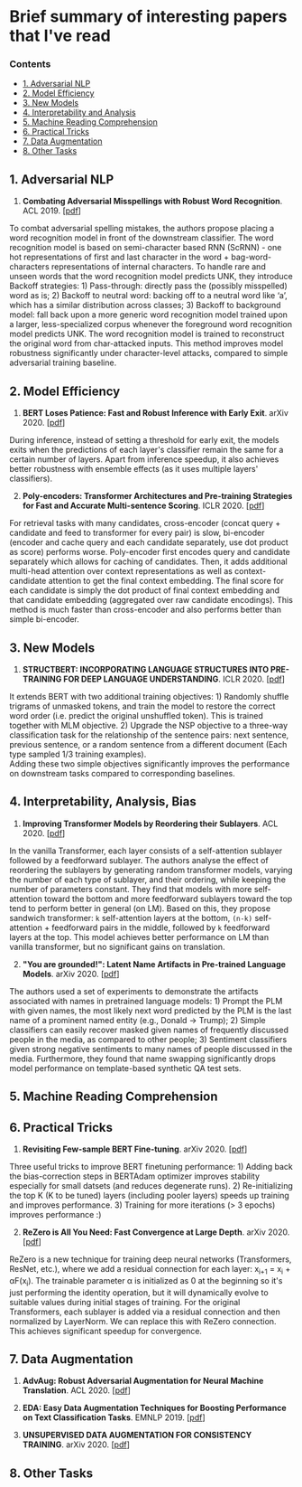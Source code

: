 # Brief summary of interesting papers that I've read 

### Contents

* [1. Adversarial NLP](#1-adversarial-nlp)
* [2. Model Efficiency](#2-model-efficiency)
* [3. New Models](#3-new-models)
* [4. Interpretability and Analysis](#4-interpreability-and-analysis)
* [5. Machine Reading Comprehension](#5-machine-reading-comprehension)
* [6. Practical Tricks](#6-practical-tricks)
* [7. Data Augmentation](#7-data-augmentation)
* [8. Other Tasks](#8-other-tasks)

## 1. Adversarial NLP

1. **Combating Adversarial Misspellings with Robust Word Recognition**. ACL 2019. [[pdf](https://www.aclweb.org/anthology/P19-1561.pdf)]

To combat adversarial spelling mistakes, the authors propose placing a word recognition model in front of the downstream classifier. The word recognition model is based on semi-character based RNN (ScRNN) - one hot representations of first and last character in the word + bag-word-characters representations of internal characters. To handle rare and unseen words that the word recognition model predicts UNK, they introduce Backoff strategies: 1) Pass-through: directly pass the (possibly misspelled) word as is; 2) Backoff to neutral word: backing off to a neutral word like ‘a’, which has a similar distribution across classes; 3) Backoff to background model: fall back upon a more generic word recognition model trained upon a larger, less-specialized corpus whenever the foreground word recognition model predicts UNK. The word recognition model is trained to reconstruct the original word from char-attacked inputs. This method improves model robustness significantly under character-level attacks, compared to simple adversarial training baseline.



## 2. Model Efficiency

1. **BERT Loses Patience: Fast and Robust Inference with Early Exit**. arXiv 2020. [[pdf](https://arxiv.org/abs/2006.04152)]

During inference, instead of setting a threshold for early exit, the models exits when the predictions of each layer's classifier remain the same for a certain number of layers. Apart from inference speedup, it also achieves better robustness with ensemble effects (as it uses multiple layers' classifiers).

2. **Poly-encoders: Transformer Architectures and Pre-training Strategies for Fast and Accurate Multi-sentence Scoring**. ICLR 2020. [[pdf](https://arxiv.org/abs/1905.01969)]

For retrieval tasks with many candidates, cross-encoder (concat query + candidate and feed to transformer for every pair) is slow, bi-encoder (encoder and cache query and each candidate separately, use dot product as score) performs worse. Poly-encoder first encodes query and candidate separately which allows for caching of candidates. Then, it adds additional multi-head attention over context representations as well as context-candidate attention to get the final context embedding. The final score for each candidate is simply the dot product of final context embedding and that candidate embedding (aggregated over raw candidate encodings). This method is much faster than cross-encoder and also performs better than simple bi-encoder.

## 3. New Models 

1. **STRUCTBERT: INCORPORATING LANGUAGE STRUCTURES INTO PRE-TRAINING FOR DEEP LANGUAGE UNDERSTANDING**. ICLR 2020. [[pdf](https://openreview.net/pdf?id=BJgQ4lSFPH)]

It extends BERT with two additional training objectives: 1) Randomly shuffle trigrams of unmasked tokens, and train the model to restore the correct word order (i.e. predict the original unshuffled token). This is trained together with MLM objective. 2) Upgrade the NSP objective to a three-way classification task for the relationship of the sentence pairs: next sentence, previous sentence, or a random sentence from a different document (Each type sampled 1/3 training examples).  
Adding these two simple objectives significantly improves the performance on downstream tasks compared to corresponding baselines.


## 4. Interpretability, Analysis, Bias

1. **Improving Transformer Models by Reordering their Sublayers**. ACL 2020. [[pdf](https://arxiv.org/pdf/1911.03864.pdf)]

In the vanilla Transformer, each layer consists of a self-attention sublayer followed by a feedforward sublayer. The authors analyse the effect of reordering the sublayers by generating random transformer models, varying the number of each type of sublayer, and their ordering, while keeping the number of parameters constant. They find that models with more self-attention toward the bottom and more feedforward sublayers toward the top tend to perform better in general (on LM). Based on this, they propose sandwich transformer: `k` self-attention layers at the bottom, `(n-k)` self-attention + feedforward pairs in the middle, followed by `k` feedforward layers at the top. This model achieves better performance on LM than vanilla transformer, but no significant gains on translation. 

2. **"You are grounded!": Latent Name Artifacts in Pre-trained Language Models**. arXiv 2020. [[pdf](https://arxiv.org/abs/2004.03012)]

The authors used a set of experiments to demonstrate the artifacts associated with names in pretrained language models: 1) Prompt the PLM with given names, the most likely next word predicted by the PLM is the last name of a prominent named entity (e.g., Donald -> Trump); 2) Simple classifiers can easily recover masked given names of frequently discussed people in the media, as compared to other people; 3) Sentiment classifiers given strong negative sentiments to many names of people discussed in the media. Furthermore, they found that name swapping significantly drops model performance on template-based synthetic QA test sets.



## 5. Machine Reading Comprehension




## 6. Practical Tricks

1. **Revisiting Few-sample BERT Fine-tuning**. arXiv 2020. [[pdf](https://arxiv.org/abs/2006.05987)]

Three useful tricks to improve BERT finetuning performance: 1) Adding back the bias-correction steps in BERTAdam optimizer improves stability especially for small datsets (and reduces degenerate runs). 2) Re-initializing the top K (K to be tuned) layers (including pooler layers) speeds up training and improves performance. 3) Training for more iterations (> 3 epochs) improves performance :)


2. **ReZero is All You Need: Fast Convergence at Large Depth**. arXiv 2020. [[pdf](https://arxiv.org/abs/2003.04887)]

ReZero is a new technique for training deep neural networks (Transformers, ResNet, etc.), where we add a residual connection for each layer: x<sub>i+1</sub> = x<sub>i</sub> + &alpha;F(x<sub>i</sub>). The trainable parameter &alpha; is initialized as 0 at the beginning so it's just performing the identity operation, but it will dynamically evolve to suitable values during initial stages of training. For the original Transformers, each sublayer is added via a residual connection and then normalized by LayerNorm. We can replace this with ReZero connection. This achieves significant speedup for convergence. 


## 7. Data Augmentation

1. **AdvAug: Robust Adversarial Augmentation for Neural Machine Translation**. ACL 2020. [[pdf](https://www.aclweb.org/anthology/2020.acl-main.529.pdf)]

2. **EDA: Easy Data Augmentation Techniques for Boosting Performance on Text Classification Tasks**. EMNLP 2019. [[pdf](https://arxiv.org/pdf/1901.11196.pdf)]

3. **UNSUPERVISED DATA AUGMENTATION FOR CONSISTENCY TRAINING**. arXiv 2020. [[pdf](https://arxiv.org/pdf/1904.12848.pdf)]



## 8. Other Tasks





